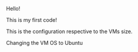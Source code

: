 Hello!

This is my first code!

This is the configuration respective to the VMs size.


Changing the VM OS to Ubuntu